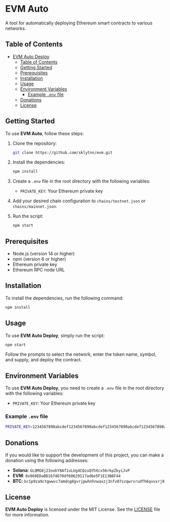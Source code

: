 # EVM Auto

A tool for automatically deploying Ethereum smart contracts to various networks.

## Table of Contents

- [EVM Auto Deploy](#evm-auto-deploy)
  - [Table of Contents](#table-of-contents)
  - [Getting Started](#getting-started)
  - [Prerequisites](#prerequisites)
  - [Installation](#installation)
  - [Usage](#usage)
  - [Environment Variables](#environment-variables)
    - [Example `.env` file](#example-env-file)
  - [Donations](#donations)
  - [License](#license)

## Getting Started

To use **EVM Auto**, follow these steps:

1. Clone the repository:

   ```bash
   git clone https://github.com/sklytnn/evm.git
   ```

2. Install the dependencies:

   ```bash
   npm install
   ```

3. Create a `.env` file in the root directory with the following variables:
   - `PRIVATE_KEY`: Your Ethereum private key

4. Add your desired chain configuration to `chains/testnet.json` or `chains/mainnet.json`.

5. Run the script:

   ```bash
   npm start
   ```

## Prerequisites

- Node.js (version 14 or higher)
- npm (version 6 or higher)
- Ethereum private key
- Ethereum RPC node URL

## Installation

To install the dependencies, run the following command:

```bash
npm install
```

## Usage

To use **EVM Auto Deploy**, simply run the script:

```bash
npm start
```

Follow the prompts to select the network, enter the token name, symbol, and supply, and deploy the contract.

## Environment Variables

To use **EVM Auto Deploy**, you need to create a `.env` file in the root directory with the following variables:

- `PRIVATE_KEY`: Your Ethereum private key

### Example `.env` file

```bash
PRIVATE_KEY=1234567890abcdef1234567890abcdef1234567890abcdef1234567890abcdef
```

## Donations

If you would like to support the development of this project, you can make a donation using the following addresses:

- **Solana**: `GLQMG8j23ookY8Af1uLUg4CQzuQYhXcx56rkpZkyiJvP`
- **EVM**: `0x960EDa0D16f4D70df60629117ad6e5F1E13B8F44`
- **BTC**: `bc1p9za9ctgwwvc7amdng8gvrjpwhnhnwaxzj3nfv07szqwrsrudfh6qvvxrj8`

## License

**EVM Auto Deploy** is licensed under the MIT License. See the [LICENSE](./LICENSE) file for more information.
